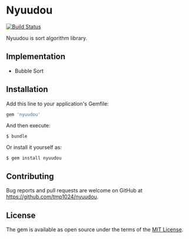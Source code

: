 # Nyuudou

[![Build Status](https://travis-ci.org/tmp1024/nyuudou.png)](https://travis-ci.org/tmp1024/nyuudou)

Nyuudou is sort algorithm library.

## Implementation

* Bubble Sort

## Installation

Add this line to your application's Gemfile:

```ruby
gem 'nyuudou'
```

And then execute:

    $ bundle

Or install it yourself as:

    $ gem install nyuudou

## Contributing

Bug reports and pull requests are welcome on GitHub at https://github.com/tmp1024/nyuudou.


## License

The gem is available as open source under the terms of the [MIT License](http://opensource.org/licenses/MIT).

